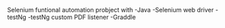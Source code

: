 Selenium funtional automation probject with
-Java
-Selenium web driver
-testNg
-testNg custom PDF listener
-Graddle

